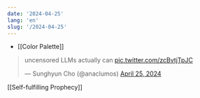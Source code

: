 ```yaml
---
date: '2024-04-25'
lang: 'en'
slug: '/2024-04-25'
---
```


- [[Color Palette]]

<blockquote class="twitter-tweet">

<p lang="en" dir="ltr">

uncensored LLMs actually can <a href="https://t.co/zcBvtjTpJC">pic.twitter.com/zcBvtjTpJC</a>

</p>

&mdash; Sunghyun Cho (@anaclumos) <a href="https://twitter.com/anaclumos/status/1783437795983564802?ref_src=twsrc%5Etfw">April 25, 2024</a></blockquote>

[[Self-fulfilling Prophecy]]
